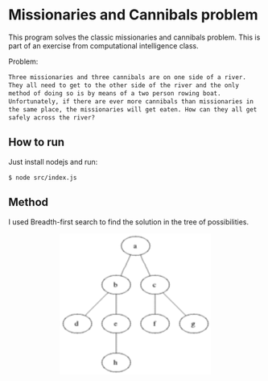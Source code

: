 # Missionaries and Cannibals problem

This program solves the classic missionaries and cannibals problem. This is part of an exercise from computational intelligence class.

Problem: 

```
Three missionaries and three cannibals are on one side of a river. They all need to get to the other side of the river and the only method of doing so is by means of a two person rowing boat. Unfortunately, if there are ever more cannibals than missionaries in the same place, the missionaries will get eaten. How can they all get safely across the river?
```

## How to run

Just install nodejs and run:

```
$ node src/index.js
```

## Method

I used Breadth-first search to find the solution in the tree of possibilities.

<p align="center">
	<a href="">
		<img alt="bfs" src="./Animated_BFS.gif" width="300px">
	</a>
</p>

